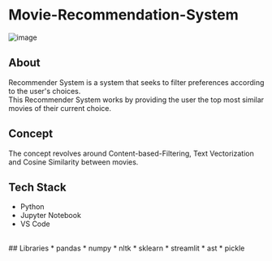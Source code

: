 # Movie-Recommendation-System
![image](https://user-images.githubusercontent.com/98599230/176836161-f80c29c8-7c87-41e4-9943-3354c2027949.png)
<br/>
## About
Recommender System is a system that seeks to filter preferences according to the user's choices.<br/>This Recommender System works by providing the user the top most similar movies of their current choice.<br/>
## Concept
The concept revolves around Content-based-Filtering, Text Vectorization and Cosine Similarity between movies.<br/>
## Tech Stack
* Python
* Jupyter Notebook
* VS Code
<br/>
## Libraries
* pandas
* numpy
* nltk
* sklearn
* streamlit
* ast
* pickle


